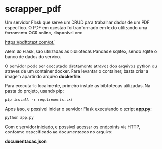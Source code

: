# scrapper_pdf
Um servidor Flask que serve um CRUD para trabalhar dados de um PDF especifico.
O PDF em questao foi tranformado em texto utilizando uma ferramenta OCR online, disponivel em:

https://pdftotext.com/pt/

Alem do Flask, sao utilizadas as bibliotecas Pandas e sqlite3, sendo sqlite o banco de dados do servico.

O servidor pode ser executado diretamente atraves dos arquivos python ou atraves de um container docker.
Para levantar o container, basta criar a imagem apartir do arquivo <b>dockerfile</b>.

Para executa-lo localmente, primeiro instale as bibliotecas utilizadas. Na pasta do projeto, usando pip:

```
pip install -r requirements.txt
```

Apos isso, e possivel iniciar o servidor Flask executando o script <b>app.py</b>:

```
python app.py
```

Com o servidor iniciado, e possivel acessar os endpoints via HTTP, conforme especificado na documentacao no arquivo:

<b>documentacao.json</b>
